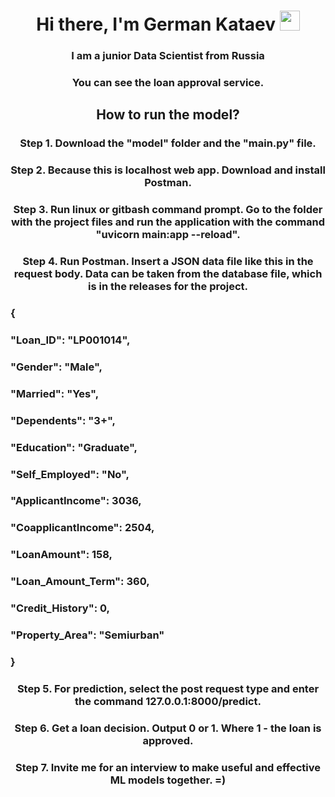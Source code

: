 <h1 align="center">Hi there, I'm German Kataev 
<img src="https://github.com/blackcater/blackcater/raw/main/images/Hi.gif" height="32"/></h1>
<h3 align="center">I am a junior Data Scientist from Russia</h3>
<h3 align="center">You can see the loan approval service.</h3>
<h2 align="center">How to run the model?</h2>
<h3 align="center">Step 1. Download the "model" folder and the "main.py" file.</h3>
<h3 align="center">Step 2. Because this is localhost web app. Download and install Postman.</h3>
<h3 align="center">Step 3. Run linux or gitbash command prompt. Go to the folder with the project files and run the application with the command "uvicorn main:app --reload".</h3>
<h3 align="center">Step 4. Run Postman. Insert a JSON data file like this in the request body. Data can be taken from the database file, which is in the releases for the project.</h3>
<h3 align="left">{</h3>
<h3 align="left">    "Loan_ID": "LP001014",</h3>
<h3 align="left">    "Gender": "Male",</h3>
    <h3 align="left">    "Married": "Yes",</h3>
    <h3 align="left">    "Dependents": "3+",</h3>
    <h3 align="left">    "Education": "Graduate",</h3>
    <h3 align="left">    "Self_Employed": "No",</h3>
    <h3 align="left">    "ApplicantIncome": 3036,</h3>
    <h3 align="left">    "CoapplicantIncome": 2504,</h3>
    <h3 align="left">    "LoanAmount": 158,</h3>
    <h3 align="left">   "Loan_Amount_Term": 360,</h3>
    <h3 align="left">    "Credit_History": 0,</h3>
    <h3 align="left">    "Property_Area": "Semiurban"</h3>
<h3 align="left">}</h3>
<h3 align="center">Step 5. For prediction, select the post request type and enter the command 127.0.0.1:8000/predict.</h3>
<h3 align="center">Step 6. Get a loan decision. Output 0 or 1. Where 1 - the loan is approved.</h3>
<h3 align="center">Step 7. Invite me for an interview to make useful and effective ML models together. =) </h3>
